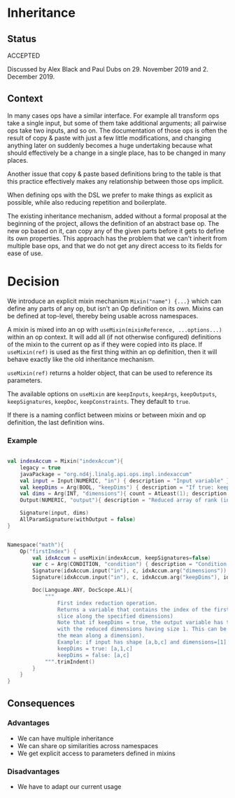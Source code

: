 # Inheritance 

## Status
ACCEPTED

Discussed by Alex Black and Paul Dubs on 29. November 2019 and 2. December 2019. 

## Context
In many cases ops have a similar interface. For example all transform ops take a single input, but some of them take
additional arguments; all pairwise ops take two inputs, and so on. The documentation of those ops is often the result
of copy & paste with just a few little modifications, and changing anything later on suddenly becomes a huge undertaking
because what should effectively be a change in a single place, has to be changed in many places.

Another issue that copy & paste based definitions bring to the table is that this practice effectively makes any
relationship between those ops implicit.

When defining ops with the DSL we prefer to make things as explicit as possible, while also reducing repetition and
boilerplate.

The existing inheritance mechanism, added without a formal proposal at the beginning of the project, allows the
definition of an abstract base op. The new op based on it, can copy any of the given parts before it gets to define its
own properties. This approach has the problem that we can't inherit from multiple base ops, and that we do not get any
direct access to its fields for ease of use.

# Decision
We introduce an explicit mixin mechanism `Mixin("name") {...}` which can define any parts of any op, but isn't an Op
definition on its own. Mixins can be defined at top-level, thereby being usable across namespaces.

A mixin is mixed into an op with `useMixin(mixinReference, ...options...)` within an op context. It will add all (if 
not otherwise configured) definitions of the mixin to the current op as if they were copied into its place. 
If `useMixin(ref)` is used as the first thing within an op definition, then it will behave exactly like the old 
inheritance mechanism.

`useMixin(ref)` returns a holder object, that can be used to reference its parameters.

The available options on `useMixin` are `keepInputs`, `keepArgs`, `keepOutputs`, `keepSignatures`, `keepDoc`,
`keepConstraints`. They default to `true`.

If there is a naming conflict between mixins or between mixin and op definition, the last definition wins.

### Example
```kotlin

val indexAccum = Mixin("indexAccum"){
    legacy = true
    javaPackage = "org.nd4j.linalg.api.ops.impl.indexaccum"
    val input = Input(NUMERIC, "in") { description = "Input variable" }
    val keepDims = Arg(BOOL, "keepDims") { description = "If true: keep the dimensions that are reduced on (as length 1). False: remove the reduction dimensions"; defaultValue = false }
    val dims = Arg(INT, "dimensions"){ count = AtLeast(1); description = "Dimensions to reduce over. If dimensions are not specified, full array reduction is performed" }
    Output(NUMERIC, "output"){ description = "Reduced array of rank (input rank - num dimensions)" }

    Signature(input, dims)
    AllParamSignature(withOutput = false)
}


Namespace("math"){
    Op("firstIndex") {
        val idxAccum = useMixin(indexAccum, keepSignatures=false)
        var c = Arg(CONDITION, "condition") { description = "Condition to check on input variable" }
        Signature(idxAccum.input("in"), c, idxAccum.arg("dimensions"))
        Signature(idxAccum.input("in"), c, idxAccum.arg("keepDims"), idxAccum.arg("dimensions"))

        Doc(Language.ANY, DocScope.ALL){
            """
                First index reduction operation.
                Returns a variable that contains the index of the first element that matches the specified condition (for each
                slice along the specified dimensions)
                Note that if keepDims = true, the output variable has the same rank as the input variable,
                with the reduced dimensions having size 1. This can be useful for later broadcast operations (such as subtracting
                the mean along a dimension).
                Example: if input has shape [a,b,c] and dimensions=[1] then output has shape:
                keepDims = true: [a,1,c]
                keepDims = false: [a,c]
            """.trimIndent()
        }
    }
}
```
 
  
## Consequences
### Advantages
* We can have multiple inheritance 
* We can share op similarities across namespaces
* We get explicit access to parameters defined in mixins

### Disadvantages
* We have to adapt our current usage